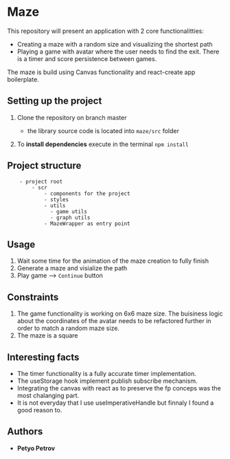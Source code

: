 # Maze

This repository will present an application with 2 core functionalitties:
-   Creating a maze with a random size and visualizing the shortest path
-   Playing a game with avatar where the user needs to find the exit. There is a timer and score persistence between games.  

The maze is build using Canvas functionality and react-create app boilerplate.

## Setting up the project

1. Clone the repository on  branch master

   - the library source code is located into `maze/src` folder

1. To **install dependencies** execute in the terminal `npm install`


## Project structure

```
    - project root
        - scr
            - components for the project
            - styles
            - utils
              - game utils
              - graph utils  
            - MazeWrapper as entry point

```

## Usage
1. Wait some time for the animation of the maze creation to fully finish
2. Generate a maze and visialize the path
3. Play game --> `Continue` button

## Constraints

1. The game functionality is working on 6x6 maze size. The buisiness logic about the coordinates of the avatar needs to be refactored further in order to match a random maze size.
2. The maze is a square

## Interesting facts

 - The timer functionality is a fully accurate timer implementation.
 - The useStorage hook implement publish subscribe mechanism.
 - Integrating the canvas with react as to preserve the fp conceps was the most chalanging part.
 - It is not everyday that I use useImperativeHandle but finnaly I found a good reason to.

## Authors

- **Petyo Petrov**
